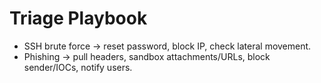 # Triage Playbook

- SSH brute force → reset password, block IP, check lateral movement.
- Phishing → pull headers, sandbox attachments/URLs, block sender/IOCs, notify users.
